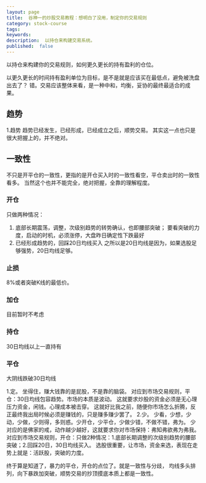 ```yaml
---
layout: page
title:  谷神一的炒股交易教程：想明白了没用，制定你的交易规则
category: stock-course
tags:
keywords:
description:  以持仓来构建交易系统。
published:  false
---
```


以持仓来构建你的交易规则，如何更久更长的持有盈利的仓位。

以更久更长的时间持有盈利单位为目标，是不是就是应该买在最低点，避免被洗盘出去了？
错。交易应该整体来看，是一种中和，均衡，妥协的最终最适合的成果。
## 趋势
1.趋势
趋势已经发生，已经形成，已经成立之后，顺势交易。
其实这一点也只是很大把握上的，并不绝对。
## 一致性
不只是开平仓的一致性，更指的是开仓买入时的一致性看空，平仓卖出时的一致性看多。
当然这个也并不能完全，绝对把握，全靠的理解程度。

### 开仓
只做两种情况：
1. 底部长期震荡，调整，次级别趋势的转势确认，也即腰部突破；
要看突破的力度，启动的时机，必须涨停，大盘昨日确定性下跌最好
2. 已经形成趋势的，回踩20日均线买入
之所以是20日均线是因为，如果选股足够强势，20日均线足够。
### 止损
8%或者突破K线的最低价。
### 加仓
目前暂时不考虑
### 持仓
30日均线以上一直持有
### 平仓
大阴线跌破30日均线

1.定。
坐得住，赚大钱靠的是屁股，不是靠的脑袋。
对应到市场交易规则，平仓：30日均线包容趋势。市场的本质是波动。
这就要求炒股的资金必须是无心理压力资金，闲钱。心理成本被击穿。
这就好比我之前，随便你市场怎么折腾，反正最终我出局时候必须是赚钱的，只是赚多赚少罢了。
2.少。
少看，少想，少动，少做，少则得，多则惑。少开仓，少平仓，少做少错，不做不错，弗为。
少对应的是佛家的戒，动作越少越好，这就要求你对市场保持：弗知弗欲弗为弗我。
对应到市场交易规则，开仓：只做2种情况：1.底部长期调整的次级别趋势的腰部突破；2.回踩20日，30日均线买入。
选股很重要，让市场，资金来选，表现在走势上就是：活跃股，突破的力度。

终于算是知道了，暴力的平仓，开仓的点位了。就是一致性与分歧，
均线多头排列，向下暴跌加突破，顺势交易的抄顶摸底本质上都是一致性。





















